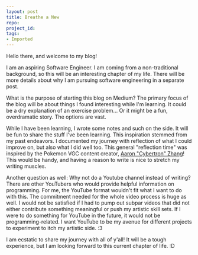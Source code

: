```yaml
---
layout: post
title: Breathe a New
repo: 
project_id: 
tags:
- Imported
---
```


Hello there, and welcome to my blog!

I am an aspiring Software Engineer. <!--more--> I am coming from a non-traditional background, so this will be an interesting chapter of my life. There will be more details about why I am pursuing software engineering in a separate post.

What is the purpose of starting this blog on Medium? The primary focus
of the blog will be about things I found interesting while I'm learning.
It could be a dry explanation of an exercise problem... Or it might be a
fun, overdramatic story. The options are vast.

While I have been learning, I wrote some notes and such on the side. It
will be fun to share the stuff I've been learning. This inspiration
stemmed from my past endeavors. I documented my journey with reflection
of what I could improve on, but also what I did well too. This general
"reflection time" was inspired by the Pokemon VGC content creator,
[Aaron "Cybertron"
Zhang](https://www.youtube.com/c/CybertronVGC)! This would
be handy, and having a reason to write is nice to stretch my writing
muscles.

Another question as well: Why not do a Youtube channel instead of
writing? There are other YouTubers who would provide helpful information
on programming. For me, the YouTube format wouldn't fit what I want to
do with this. The commitment needed for the whole video process is huge
as well. I would not be satisfied if I had to pump out subpar videos
that did not either contribute something meaningful or push my artistic
skill sets. If I were to do something for YouTube in the future, it
would not be programming-related. I want YouTube to be my avenue for
different projects to experiment to itch my artistic side. :3

I am ecstatic to share my journey with all of y'all! It will be a tough
experience, but I am looking forward to this current chapter of life. :D
